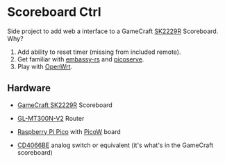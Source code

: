 # Scoreboard Ctrl

Side project to add web a interface to a GameCraft [SK2229R](https://www.amazon.com/BSN-Multisport-Indoor-Tabletop-Scoreboard/dp/B003SFP4CI?th=1) Scoreboard. Why? 
1. Add ability to reset timer (missing from included remote).
2. Get familiar with [embassy-rs](https://github.com/embassy-rs) and [picoserve](https://github.com/sammhicks/picoserve).
3. Play with [OpenWrt](https://openwrt.org/).

## Hardware

- [GameCraft SK2229R](https://www.amazon.com/BSN-Multisport-Indoor-Tabletop-Scoreboard/dp/B003SFP4CI?th=1) Scoreboard
- [GL-MT300N-V2](https://www.gl-inet.com/products/gl-mt300n-v2/) Router
- [Raspberry Pi Pico](https://www.raspberrypi.org/products/raspberry-pi-pico/) with [PicoW](https://www.raspberrypi.com/documentation/microcontrollers/raspberry-pi-pico.html#raspberry-pi-pico-w) board

- [CD4066BE](https://www.ti.com/lit/ds/symlink/cd4066b.pdf) analog switch or equivalent (it's what's in the GameCraft scoreboard)
